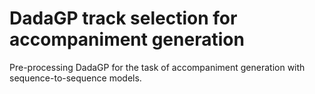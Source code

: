 # DadaGP track selection for accompaniment generation

Pre-processing DadaGP for the task of accompaniment generation with sequence-to-sequence models.

